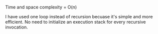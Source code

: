 Time and space complexity = O(n)

I have used one loop instead of recursion becuase it's simple and more efficient. No need to initialize an execution stack for every recursive invocation.
